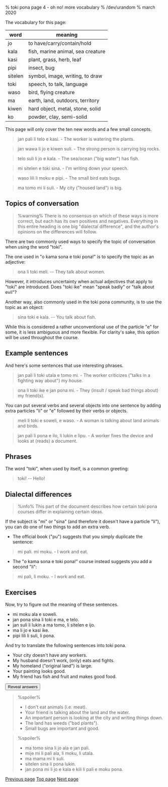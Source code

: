 % toki pona page 4 - oh no! more vocabulary
% /dev/urandom
% march 2020

The vocabulary for this page:

| word    | meaning                          |
|---------|----------------------------------|
| jo      | to have/carry/contain/hold       |
| kala    | fish, marine animal, sea creature|
| kasi    | plant, grass, herb, leaf         |
| pipi    | insect, bug                      |
| sitelen | symbol, image, writing, to draw  |
| toki    | speech, to talk, language        |
| waso    | bird, flying creature            |
| ma      | earth, land, outdoors, territory |
| kiwen   | hard object, metal, stone, solid |
| ko      | powder, clay, semi-solid         |

This page will only cover the ten new words and a few small concepts. 

> jan pali li telo e kasi. - The worker is watering the plants.

> jan wawa li jo e kiwen suli. - The strong person is carrying big rocks.

> telo suli li jo e kala. - The sea/ocean ("big water") has fish.

> mi sitelen e toki sina. - I'm writing down your speech.

> waso lili li moku e pipi. - The small bird eats bugs.

> ma tomo mi li suli. - My city ("housed land") is big.

## Topics of conversation

> %warning%
> There is no consensus on which of these ways is more correct, but
> each has its own positives and negatives. Everything in this entire heading is
> one big "dialectal difference", and the author's opinions on the differences
> will follow.

There are two commonly used ways to specify the topic of conversation when using
the word "toki".

The one used in "o kama sona e toki pona!" is to specify the topic as an
adjective:

> ona li toki meli. -- They talk about women.

However, it introduces uncertainty when actual adjectives that apply to "toki"
are introduced. Does "toki ike" mean "speak badly" or "talk about evil"?

Another way, also commonly used in the toki pona community, is to use the topic
as an object:

> sina toki e kala. -- You talk about fish.

While this is considered a rather unconventional use of the particle "e" for
some, it is less ambiguous and more flexible. For clarity's sake, this option
will be used throughout the course.

## Example sentences

And here's some sentences that use interesting phrases.

> jan pali li toki utala e tomo mi. - The worker criticizes ("talks in a
> fighting way about") my house.

> ona li toki ike e jan pona mi. - They (insult / speak bad things about) my
> friend(s).

You can put several verbs and several objects into one sentence by adding extra
particles "li" or "e" followed by their verbs or objects.

> meli li toki e soweli, e waso. - A woman is talking about land animals and
> birds.

> jan pali li pona e ilo, li lukin e lipu. - A worker fixes the device and looks
> at (reads) a document.

## Phrases

The word "toki", when used by itself, is a common greeting:

> toki! -- Hello!

## Dialectal differences

> %info%
> This part of the document describes how certain toki pona courses differ in
> explaining certain ideas.

If the subject is "mi" or "sina" (and therefore it doesn't have a particle
"li"), you can do one of two things to add an extra verb.

* The official book ("pu") suggests that you simply duplicate the sentence:

> mi pali. mi moku. - I work and eat.

* The "o kama sona e toki pona!" course instead suggests you add a second "li":

> mi pali, li moku. - I work and eat.

## Exercises

Now, try to figure out the meaning of these sentences.

* mi moku ala e soweli.
* jan pona sina li toki e ma, e telo.
* jan suli li lukin a ma tomo, li sitelen e ijo.
* ma li jo e kasi ike.
* pipi lili li suli, li pona.

And try to translate the following sentences into toki pona.

* Your city doesn't have any workers.
* My husband doesn't work, (only) eats and fights.
* My homeland ("original land") is large.
* Your painting looks good.
* My friend has fish and fruit and makes good food.

<button onclick="revealSpoilers();">Reveal answers</button>

> %spoiler%
> * I don't eat animals (i.e. meat).
> * Your friend is talking about the land and the water.
> * An important person is looking at the city and writing things down.
> * The land has weeds ("bad plants").
> * Small bugs are important and good.

> %spoiler%
> * ma tomo sina li jo ala e jan pali.
> * mije mi li pali ala, li moku, li utala. 
> * ma mama mi li suli.
> * sitelen sina li pona lukin.
> * jan pona mi li jo e kala e kili li pali e moku pona.

[Previous page](3.html) [Top page](index.html) [Next page](5.html)
